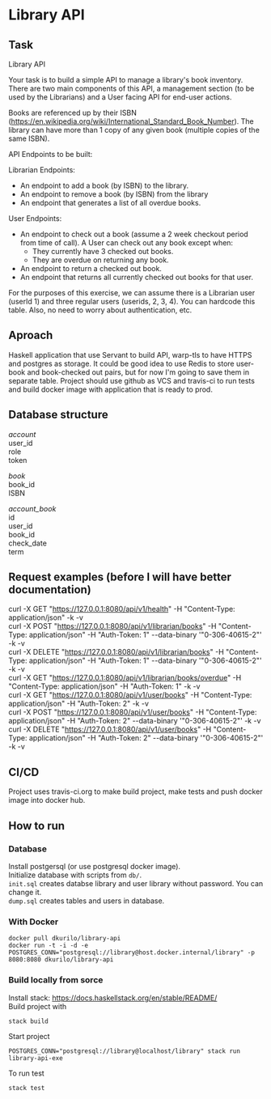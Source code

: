 # Library API

## Task

Library API

Your task is to build a simple API to manage a library's book inventory.  There are two main components of this API, a management section (to be used by the Librarians) and a User facing API for end-user actions.

Books are referenced up by their ISBN (https://en.wikipedia.org/wiki/International_Standard_Book_Number).  The library can have more than 1 copy of any given book (multiple copies of the same ISBN).

API Endpoints to be built:

Librarian Endpoints:
* An endpoint to add a book (by ISBN) to the library.
* An endpoint to remove a book (by ISBN) from the library
* An endpoint that generates a list of all overdue books.

User Endpoints:
* An endpoint to check out a book (assume a 2 week checkout period from time of call).  A User can check out any book except when:
  - They currently have 3 checked out books.
  - They are overdue on returning any book.
* An endpoint to return a checked out book.
* An endpoint that returns all currently checked out books for that user.

For the purposes of this exercise, we can assume there is a Librarian user (userId 1)  and three regular users (userids, 2, 3, 4).  You can hardcode this table.  Also, no need to worry about authentication, etc.

## Aproach

Haskell application that use Servant to build API, warp-tls to have HTTPS and postgres as storage. It could be good idea to use Redis to store user-book and book-checked out pairs, but for now I'm going to save them in separate table.
Project should use github as VCS and travis-ci to run tests and build docker image with application that is ready to prod.

## Database structure

*account*  
user_id  
role  
token  
  
*book*  
book_id  
ISBN  
  
*account_book*  
id  
user_id  
book_id  
check_date  
term  

## Request examples (before I will have better documentation)

curl -X GET "https://127.0.0.1:8080/api/v1/health" -H "Content-Type: application/json" -k -v  
curl -X POST "https://127.0.0.1:8080/api/v1/librarian/books" -H "Content-Type: application/json" -H "Auth-Token: 1" --data-binary '"0-306-40615-2"' -k -v  
curl -X DELETE "https://127.0.0.1:8080/api/v1/librarian/books" -H "Content-Type: application/json" -H "Auth-Token: 1" --data-binary '"0-306-40615-2"' -k -v  
curl -X GET "https://127.0.0.1:8080/api/v1/librarian/books/overdue" -H "Content-Type: application/json" -H "Auth-Token: 1" -k -v  
curl -X GET "https://127.0.0.1:8080/api/v1/user/books" -H "Content-Type: application/json" -H "Auth-Token: 2" -k -v  
curl -X POST "https://127.0.0.1:8080/api/v1/user/books" -H "Content-Type: application/json" -H "Auth-Token: 2" --data-binary '"0-306-40615-2"' -k -v  
curl -X DELETE "https://127.0.0.1:8080/api/v1/user/books" -H "Content-Type: application/json" -H "Auth-Token: 2" --data-binary '"0-306-40615-2"' -k -v  

## CI/CD

Project uses travis-ci.org to make build project, make tests and push docker image into docker hub.  

## How to run

### Database

Install postgersql (or use postgresql docker image).  
Initialize database with scripts from `db/`.  
`init.sql` creates databse library and user library without password. You can change it.  
`dump.sql` creates tables and users in database.  

### With Docker

```
docker pull dkurilo/library-api
docker run -t -i -d -e POSTGRES_CONN="postgresql://library@host.docker.internal/library" -p 8080:8080 dkurilo/library-api
```

### Build locally from sorce

Install stack: https://docs.haskellstack.org/en/stable/README/  
Build project with  

```
stack build
```

Start project

```
POSTGRES_CONN="postgresql://library@localhost/library" stack run library-api-exe
```

To run test

```
stack test
```
